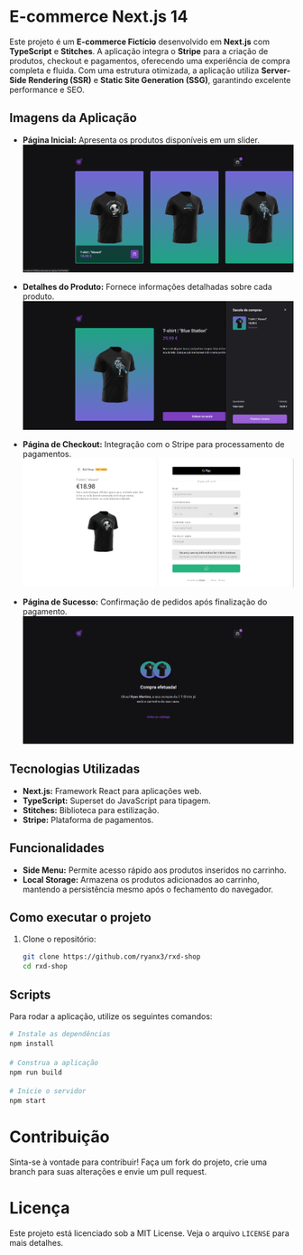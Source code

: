 # E-commerce Next.js 14

Este projeto é um **E-commerce Fictício** desenvolvido em **Next.js** com **TypeScript** e **Stitches**. A aplicação integra o **Stripe** para a criação de produtos, checkout e pagamentos, oferecendo uma experiência de compra completa e fluida. Com uma estrutura otimizada, a aplicação utiliza **Server-Side Rendering (SSR)** e **Static Site Generation (SSG)**, garantindo excelente performance e SEO.

## Imagens da Aplicação

- **Página Inicial:** Apresenta os produtos disponíveis em um slider.
![Página Inicial](./src/assets/readme1.png)

- **Detalhes do Produto:** Fornece informações detalhadas sobre cada produto.
![Detalhes do Produto](./src/assets/readme2.png)

- **Página de Checkout:** Integração com o Stripe para processamento de pagamentos.
![Página de Checkout](./src/assets/readme3.png)

- **Página de Sucesso:** Confirmação de pedidos após finalização do pagamento.
![Página de Sucesso](./src/assets/readme4.png)

## Tecnologias Utilizadas

- **Next.js:** Framework React para aplicações web.
- **TypeScript:** Superset do JavaScript para tipagem.
- **Stitches:** Biblioteca para estilização.
- **Stripe:** Plataforma de pagamentos.

## Funcionalidades

- **Side Menu:** Permite acesso rápido aos produtos inseridos no carrinho.
- **Local Storage:** Armazena os produtos adicionados ao carrinho, mantendo a persistência mesmo após o fechamento do navegador.

## Como executar o projeto

1. Clone o repositório:
   ```bash
   git clone https://github.com/ryanx3/rxd-shop
   cd rxd-shop

## Scripts

Para rodar a aplicação, utilize os seguintes comandos:

```bash
# Instale as dependências
npm install

# Construa a aplicação
npm run build

# Inicie o servidor
npm start
```

# Contribuição

Sinta-se à vontade para contribuir! Faça um fork do projeto, crie uma branch para suas alterações e envie um pull request.

# Licença

Este projeto está licenciado sob a MIT License. Veja o arquivo `LICENSE` para mais detalhes.
